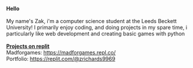 **Hello**
\
\
My name's Zak, i'm a computer science student at the Leeds Beckett University! 
I primarily enjoy coding, and doing projects in my spare time, i particularly like web development and creating basic games with python
\
\
**<ins>Projects on replit</ins>**
\
Madforgames: https://madforgames.repl.co/
\
Portfolio: https://replit.com/@zrichards9969
